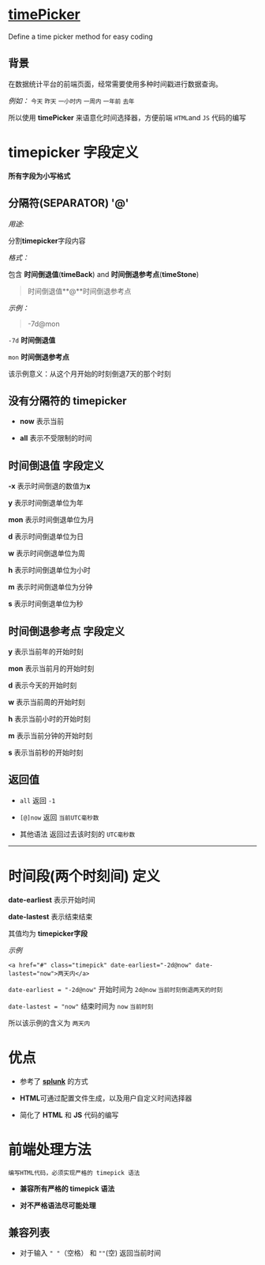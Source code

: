 # [timePicker](http://cntchen.github.io/timePicker) #
Define a time picker method for easy coding

## 背景 ##
在数据统计平台的前端页面，经常需要使用多种时间戳进行数据查询。

*例如：* `今天` `昨天` `一小时内` `一周内` `一年前` `去年`

所以使用 **timePicker** 来语意化时间选择器，方便前端 `HTML`and `JS` 代码的编写

# timepicker 字段定义 #

**所有字段为小写格式**

## 分隔符(**SEPARATOR**) '@'

*用途:*

分割**timepicker**字段内容

*格式：*

包含 **时间倒退值**(**timeBack**) and **时间倒退参考点**(**timeStone**)

> 时间倒退值**@**时间倒退参考点

*示例：* 

> -7d@mon

`-7d` **时间倒退值**

`mon` **时间倒退参考点**

该示例意义：从这个月开始的时刻倒退7天的那个时刻

## 没有分隔符的 timepicker ##

* **now** 表示当前

* **all** 表示不受限制的时间

## 时间倒退值 字段定义 ##

**-x** 表示时间倒退的数值为**x**

**y** 表示时间倒退单位为年

**mon** 表示时间倒退单位为月

**d** 表示时间倒退单位为日

**w** 表示时间倒退单位为周

**h** 表示时间倒退单位为小时

**m** 表示时间倒退单位为分钟

**s** 表示时间倒退单位为秒

## 时间倒退参考点 字段定义 ##

**y** 表示当前年的开始时刻

**mon** 表示当前月的开始时刻

**d** 表示今天的开始时刻

**w** 表示当前周的开始时刻

**h** 表示当前小时的开始时刻

**m** 表示当前分钟的开始时刻

**s** 表示当前秒的开始时刻

## 返回值 ##

* `all` 返回 `-1`

* `[@]now` 返回 `当前UTC毫秒数`

* 其他语法 返回过去该时刻的 `UTC毫秒数`

---

# 时间段(两个时刻间) 定义 #

**date-earliest** 表示开始时间

**date-lastest** 表示结束结束

其值均为 **timepicker字段**

*示例*
    
    <a href="#" class="timepick" date-earliest="-2d@now" date-lastest="now">两天内</a>

`date-earliest = "-2d@now"` 开始时间为 `2d@now` `当前时刻倒退两天的时刻`

`date-lastest = "now"` 结束时间为 `now` `当前时刻`

所以该示例的含义为 `两天内`

# 优点 #

* 参考了 [**splunk**][splunktiem] 的方式

* **HTML**可通过配置文件生成，以及用户自定义时间选择器

* 简化了 **HTML** 和 **JS** 代码的编写

# 前端处理方法 #

    编写HTML代码，必须实现严格的 timepick 语法

* **兼容所有严格的 timepick 语法**

* **对不严格语法尽可能处理**


## 兼容列表 ##

* 对于输入 `" "`（空格） 和 `""`(空) 返回当前时间



[splunktiem]: http://docs.splunk.com/Documentation/Splunk/6.2.4/Search/Specifytimemodifiersinyoursearch
